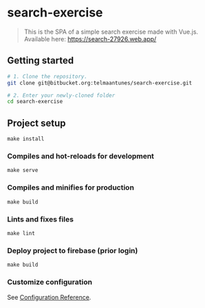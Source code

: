 # search-exercise

> This is the SPA of a simple search exercise made with Vue.js.
Available here: https://search-27926.web.app/

## Getting started

```sh
# 1. Clone the repository.
git clone git@bitbucket.org:telmaantunes/search-exercise.git

# 2. Enter your newly-cloned folder
cd search-exercise
```

## Project setup
```
make install
```

### Compiles and hot-reloads for development
```
make serve
```

### Compiles and minifies for production
```
make build
```

### Lints and fixes files
```
make lint
```

### Deploy project to firebase (prior login)
```
make build
```

### Customize configuration
See [Configuration Reference](https://cli.vuejs.org/config/).
